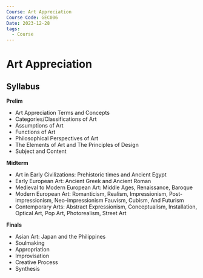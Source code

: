 ```yaml
---
Course: Art Appreciation
Course Code: GEC006
Date: 2023-12-28
tags:
  - Course
---
```

# Art Appreciation
## Syllabus
**Prelim**
- Art Appreciation Terms and Concepts
- Categories/Classifications of Art
- Assumptions of Art
- Functions of Art
- Philosophical Perspectives of Art
- The Elements of Art and The Principles of Design
- Subject and Content

**Midterm**
- Art in Early Civilizations: Prehistoric times and Ancient Egypt  
- Early European Art: Ancient Greek and Ancient Roman  
- Medieval to Modern European Art: Middle Ages, Renaissance, Baroque  
- Modern European Art: Romanticism, Realism, Impressionism, Post-impressionism, Neo-impressionism Fauvism,  Cubism, And Futurism  
- Contemporary Arts: Abstract Expressionism, Conceptualism, Installation, Optical Art, Pop Art, Photorealism, Street Art

**Finals**
- Asian Art: Japan and the Philippines  
- Soulmaking  
- Appropriation  
- Improvisation  
- Creative Process  
- Synthesis